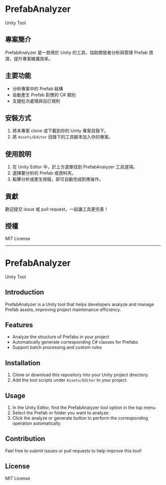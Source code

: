 # PrefabAnalyzer
Unity Tool

## 專案簡介
PrefabAnalyzer 是一款用於 Unity 的工具，協助開發者分析與管理 Prefab 資源，提升專案維護效率。

## 主要功能
- 分析專案中的 Prefab 結構
- 自動產生 Prefab 對應的 C# 類別
- 支援批次處理與自訂規則

## 安裝方式
1. 將本專案 clone 或下載到你的 Unity 專案目錄下。
2. 將 `Assets/Editor` 目錄下的工具腳本加入你的專案。

## 使用說明
1. 在 Unity Editor 中，於上方選單找到 PrefabAnalyzer 工具選項。
2. 選擇要分析的 Prefab 或資料夾。
3. 點擊分析或產生按鈕，即可自動完成對應操作。

## 貢獻
歡迎提交 issue 或 pull request，一起讓工具更完善！

## 授權
MIT License

---

# PrefabAnalyzer
Unity Tool

## Introduction
PrefabAnalyzer is a Unity tool that helps developers analyze and manage Prefab assets, improving project maintenance efficiency.

## Features
- Analyze the structure of Prefabs in your project
- Automatically generate corresponding C# classes for Prefabs
- Support batch processing and custom rules

## Installation
1. Clone or download this repository into your Unity project directory.
2. Add the tool scripts under `Assets/Editor` to your project.

## Usage
1. In the Unity Editor, find the PrefabAnalyzer tool option in the top menu.
2. Select the Prefab or folder you want to analyze.
3. Click the analyze or generate button to perform the corresponding operation automatically.

## Contribution
Feel free to submit issues or pull requests to help improve this tool!

## License
MIT License
